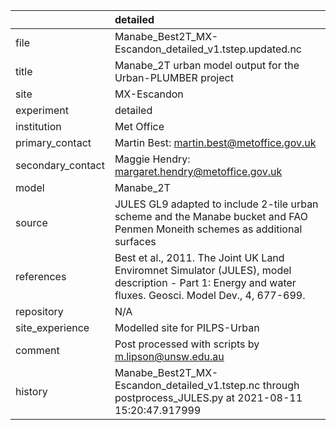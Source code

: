|                   | detailed                                                                                                                                                |
|:------------------|:--------------------------------------------------------------------------------------------------------------------------------------------------------|
| file              | Manabe_Best2T_MX-Escandon_detailed_v1.tstep.updated.nc                                                                                                  |
| title             | Manabe_2T urban model output for the Urban-PLUMBER project                                                                                              |
| site              | MX-Escandon                                                                                                                                             |
| experiment        | detailed                                                                                                                                                |
| institution       | Met Office                                                                                                                                              |
| primary_contact   | Martin Best: martin.best@metoffice.gov.uk                                                                                                               |
| secondary_contact | Maggie Hendry: margaret.hendry@metoffice.gov.uk                                                                                                         |
| model             | Manabe_2T                                                                                                                                               |
| source            | JULES GL9 adapted to include 2-tile urban scheme and the Manabe bucket and FAO Penmen Moneith schemes as additional surfaces                            |
| references        | Best et al., 2011. The Joint UK Land Enviromnet Simulator (JULES), model description - Part 1: Energy and water fluxes. Geosci. Model Dev., 4, 677-699. |
| repository        | N/A                                                                                                                                                     |
| site_experience   | Modelled site for PILPS-Urban                                                                                                                           |
| comment           | Post processed with scripts by m.lipson@unsw.edu.au                                                                                                     |
| history           | Manabe_Best2T_MX-Escandon_detailed_v1.tstep.nc through postprocess_JULES.py at 2021-08-11 15:20:47.917999                                               |
